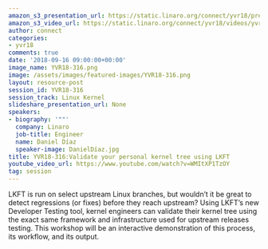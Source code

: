 ```yaml
---
amazon_s3_presentation_url: https://static.linaro.org/connect/yvr18/presentations/yvr18-316.pdf
amazon_s3_video_url: https://static.linaro.org/connect/yvr18/videos/yvr18-316.mp4
author: connect
categories:
- yvr18
comments: true
date: '2018-09-16 09:00:00+00:00'
image_name: YVR18-316.png
image: /assets/images/featured-images/YVR18-316.png
layout: resource-post
session_id: YVR18-316
session_track: Linux Kernel
slideshare_presentation_url: None
speakers:
- biography: '""'
  company: Linaro
  job-title: Engineer
  name: Daniel Díaz
  speaker-image: DanielDíaz.jpg
title: YVR18-316:Validate your personal kernel tree using LKFT
youtube_video_url: https://www.youtube.com/watch?v=WMItXP1TzOY
tag: session
---
```


LKFT is run on select upstream Linux branches, but wouldn’t it be great to detect regressions (or fixes) before they reach upstream? Using LKFT’s new Developer Testing tool, kernel engineers can validate their kernel tree using the exact same framework and infrastructure used for upstream releases testing.
This workshop will be an interactive demonstration of this process, its workflow, and its output.